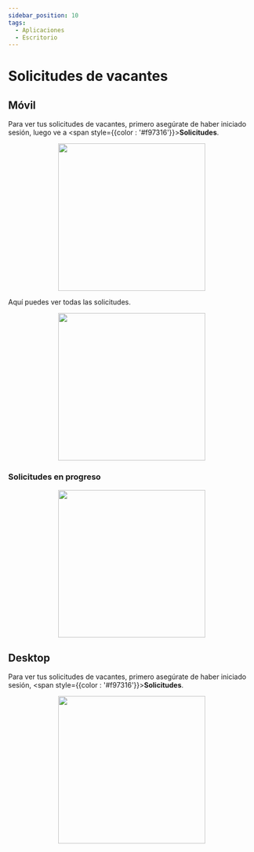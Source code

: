 ```yaml
---
sidebar_position: 10
tags:
  - Aplicaciones
  - Escritorio
---
```


# Solicitudes de vacantes

## Móvil

Para ver tus solicitudes de vacantes, primero asegúrate de haber iniciado sesión, luego ve a <span style={{color : '#f97316'}}>**Solicitudes**</span>.

<p align="center">
  <img src="/img/see-applications/applications.png" width="300" />
</p>

Aquí puedes ver todas las solicitudes.

<p align="center">
  <img src="/img/see-applications/applications-2.png" width="300" />
</p>

### Solicitudes en progreso

<p align="center">
  <img src="/img/see-applications/applications-inprogress.png" width="300" />
</p>

## Desktop

Para ver tus solicitudes de vacantes, primero asegúrate de haber iniciado sesión, <span style={{color : '#f97316'}}>**Solicitudes**</span>.

<p align="center">
  <img src="/img/see-applications/applications-desktop.png" width="300" />
</p>
